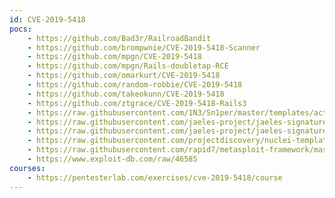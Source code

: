 ```yaml
---
id: CVE-2019-5418
pocs:
    - https://github.com/Bad3r/RailroadBandit
    - https://github.com/brompwnie/CVE-2019-5418-Scanner
    - https://github.com/mpgn/CVE-2019-5418
    - https://github.com/mpgn/Rails-doubletap-RCE
    - https://github.com/omarkurt/CVE-2019-5418
    - https://github.com/random-robbie/CVE-2019-5418
    - https://github.com/takeokunn/CVE-2019-5418
    - https://github.com/ztgrace/CVE-2019-5418-Rails3
    - https://raw.githubusercontent.com/1N3/Sn1per/master/templates/active/CVE-2019-5418_-_Rail_File_Content_Disclosure.sh
    - https://raw.githubusercontent.com/jaeles-project/jaeles-signatures/master/cves/rails-cve-2019-5418.yaml
    - https://raw.githubusercontent.com/jaeles-project/jaeles-signatures/master/cves/rails-info-leak-cve-2019-5418.yaml
    - https://raw.githubusercontent.com/projectdiscovery/nuclei-templates/master/cves/CVE-2019-5418.yaml
    - https://raw.githubusercontent.com/rapid7/metasploit-framework/master/modules/auxiliary/gather/rails_doubletap_file_read.rb
    - https://www.exploit-db.com/raw/46585
courses:
    - https://pentesterlab.com/exercises/cve-2019-5418/course
---
```

